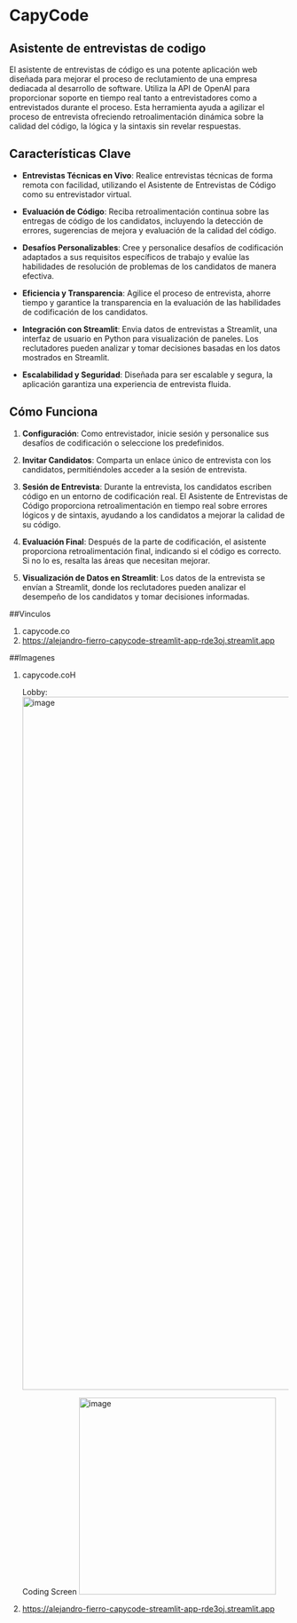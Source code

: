 
# CapyCode

## Asistente de entrevistas de codigo

El asistente de entrevistas de código es una potente aplicación web diseñada para mejorar el proceso de reclutamiento de una empresa dediacada al desarrollo de software. Utiliza la API de OpenAI para proporcionar soporte en tiempo real tanto a entrevistadores como a entrevistados durante el proceso. Esta herramienta ayuda a agilizar el proceso de entrevista ofreciendo retroalimentación dinámica sobre la calidad del código, la lógica y la sintaxis sin revelar respuestas.

## Características Clave

- **Entrevistas Técnicas en Vivo**: Realice entrevistas técnicas de forma remota con facilidad, utilizando el Asistente de Entrevistas de Código como su entrevistador virtual.

- **Evaluación de Código**: Reciba retroalimentación continua sobre las entregas de código de los candidatos, incluyendo la detección de errores, sugerencias de mejora y evaluación de la calidad del código.

- **Desafíos Personalizables**: Cree y personalice desafíos de codificación adaptados a sus requisitos específicos de trabajo y evalúe las habilidades de resolución de problemas de los candidatos de manera efectiva.

- **Eficiencia y Transparencia**: Agilice el proceso de entrevista, ahorre tiempo y garantice la transparencia en la evaluación de las habilidades de codificación de los candidatos.

- **Integración con Streamlit**: Envia datos de entrevistas a Streamlit, una interfaz de usuario en Python para visualización de paneles. Los reclutadores pueden analizar y tomar decisiones basadas en los datos mostrados en Streamlit.

- **Escalabilidad y Seguridad**: Diseñada para ser escalable y segura, la aplicación garantiza una experiencia de entrevista fluida.

## Cómo Funciona

1. **Configuración**: Como entrevistador, inicie sesión y personalice sus desafíos de codificación o seleccione los predefinidos.

2. **Invitar Candidatos**: Comparta un enlace único de entrevista con los candidatos, permitiéndoles acceder a la sesión de entrevista.

3. **Sesión de Entrevista**: Durante la entrevista, los candidatos escriben código en un entorno de codificación real. El Asistente de Entrevistas de Código proporciona retroalimentación en tiempo real sobre errores lógicos y de sintaxis, ayudando a los candidatos a mejorar la calidad de su código.

4. **Evaluación Final**: Después de la parte de codificación, el asistente proporciona retroalimentación final, indicando si el código es correcto. Si no lo es, resalta las áreas que necesitan mejorar. 

5. **Visualización de Datos en Streamlit**: Los datos de la entrevista se envían a Streamlit, donde los reclutadores pueden analizar el desempeño de los candidatos y tomar decisiones informadas.

##Vinculos 
1. capycode.co
2. https://alejandro-fierro-capycode-streamlit-app-rde3oj.streamlit.app
   
##Imagenes 
1. capycode.coH

   Lobby:
   <img width="1249" alt="image" src="https://github.com/JordiEspinozaMendoza/CapyCode-Socket/assets/81432796/3701a3d8-b9aa-47d1-8d2a-0b7ab5aa1ebb">

   Coding Screen
   <img width="355" alt="image" src="https://github.com/JordiEspinozaMendoza/CapyCode-Socket/assets/81432796/fbd21ecc-717e-477e-a5c2-10280617bc54">

   


2. https://alejandro-fierro-capycode-streamlit-app-rde3oj.streamlit.app





